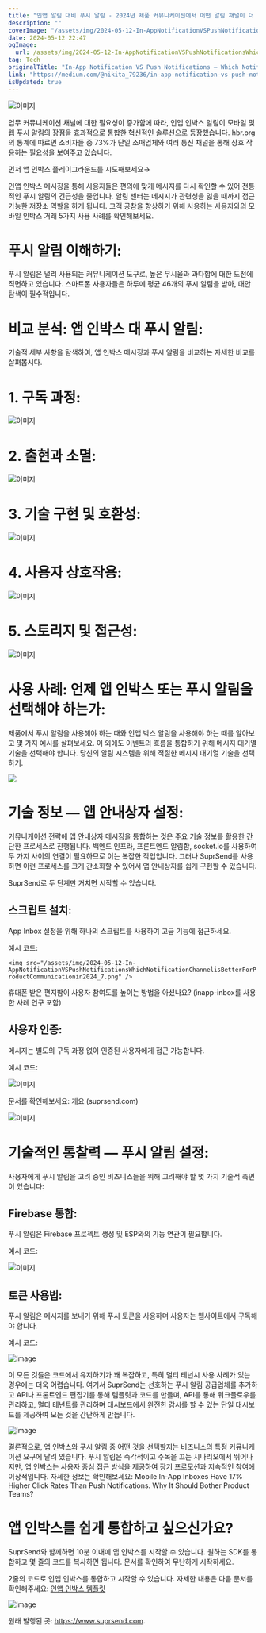 ```yaml
---
title: "인앱 알림 대비 푸시 알림 - 2024년 제품 커뮤니케이션에서 어떤 알림 채널이 더 나을까요"
description: ""
coverImage: "/assets/img/2024-05-12-In-AppNotificationVSPushNotificationsWhichNotificationChannelisBetterForProductCommunicationin2024_0.png"
date: 2024-05-12 22:47
ogImage: 
  url: /assets/img/2024-05-12-In-AppNotificationVSPushNotificationsWhichNotificationChannelisBetterForProductCommunicationin2024_0.png
tag: Tech
originalTitle: "In-App Notification VS Push Notifications — Which Notification Channel is Better For Product Communication in 2024?"
link: "https://medium.com/@nikita_79236/in-app-notification-vs-push-notifications-which-notification-channel-is-better-for-product-38bbdbff72cc"
isUpdated: true
---
```





![이미지](/assets/img/2024-05-12-In-AppNotificationVSPushNotificationsWhichNotificationChannelisBetterForProductCommunicationin2024_0.png)

업무 커뮤니케이션 채널에 대한 필요성이 증가함에 따라, 인앱 인박스 알림이 모바일 및 웹 푸시 알림의 장점을 효과적으로 통합한 혁신적인 솔루션으로 등장했습니다. hbr.org의 통계에 따르면 소비자들 중 73%가 단일 소매업체와 여러 통신 채널을 통해 상호 작용하는 필요성을 보여주고 있습니다.

먼저 앱 인박스 플레이그라운드를 시도해보세요→

인앱 인박스 메시징을 통해 사용자들은 편의에 맞게 메시지를 다시 확인할 수 있어 전통적인 푸시 알림의 긴급성을 줄입니다. 알림 센터는 메시지가 관련성을 잃을 때까지 접근 가능한 저장소 역할을 하게 됩니다. 고객 공참을 향상하기 위해 사용하는 사용자와의 모바일 인박스 거래 5가지 사용 사례를 확인해보세요.



# 푸시 알림 이해하기:

푸시 알림은 널리 사용되는 커뮤니케이션 도구로, 높은 무시율과 과다함에 대한 도전에 직면하고 있습니다. 스마트폰 사용자들은 하루에 평균 46개의 푸시 알림을 받아, 대안 탐색이 필수적입니다.

# 비교 분석: 앱 인박스 대 푸시 알림:

기술적 세부 사항을 탐색하여, 앱 인박스 메시징과 푸시 알림을 비교하는 자세한 비교를 살펴봅시다.



# 1. 구독 과정:

![이미지](/assets/img/2024-05-12-In-AppNotificationVSPushNotificationsWhichNotificationChannelisBetterForProductCommunicationin2024_1.png)

# 2. 출현과 소멸:

![이미지](/assets/img/2024-05-12-In-AppNotificationVSPushNotificationsWhichNotificationChannelisBetterForProductCommunicationin2024_2.png)



# 3. 기술 구현 및 호환성:

![이미지](/assets/img/2024-05-12-In-AppNotificationVSPushNotificationsWhichNotificationChannelisBetterForProductCommunicationin2024_3.png)

# 4. 사용자 상호작용:

![이미지](/assets/img/2024-05-12-In-AppNotificationVSPushNotificationsWhichNotificationChannelisBetterForProductCommunicationin2024_4.png)



# 5. 스토리지 및 접근성:

![이미지](/assets/img/2024-05-12-In-AppNotificationVSPushNotificationsWhichNotificationChannelisBetterForProductCommunicationin2024_5.png)

# 사용 사례: 언제 앱 인박스 또는 푸시 알림을 선택해야 하는가:

제품에서 푸시 알림을 사용해야 하는 때와 인앱 박스 알림을 사용해야 하는 때를 알아보고 몇 가지 예시를 살펴보세요. 이 외에도 이벤트의 흐름을 통합하기 위해 메시지 대기열 기술을 선택해야 합니다. 당신의 알림 시스템을 위해 적절한 메시지 대기열 기술을 선택하기.



<img src="/assets/img/2024-05-12-In-AppNotificationVSPushNotificationsWhichNotificationChannelisBetterForProductCommunicationin2024_6.png" />

# 기술 정보 — 앱 안내상자 설정:

커뮤니케이션 전략에 앱 안내상자 메시징을 통합하는 것은 주요 기술 정보를 활용한 간단한 프로세스로 진행됩니다. 백엔드 인프라, 프론트엔드 알림함, socket.io를 사용하여 두 가지 사이의 연결이 필요하므로 이는 복잡한 작업입니다. 그러나 SuprSend를 사용하면 이런 프로세스를 크게 간소화할 수 있어서 앱 안내상자를 쉽게 구현할 수 있습니다.

SuprSend로 두 단계만 거치면 시작할 수 있습니다.



## 스크립트 설치:

App Inbox 설정을 위해 하나의 스크립트를 사용하여 고급 기능에 접근하세요.

예시 코드:

`<img src="/assets/img/2024-05-12-In-AppNotificationVSPushNotificationsWhichNotificationChannelisBetterForProductCommunicationin2024_7.png" />`



휴대폰 받은 편지함이 사용자 참여도를 높이는 방법을 아셨나요? (inapp-inbox를 사용한 사례 연구 포함)

## 사용자 인증:

메시지는 별도의 구독 과정 없이 인증된 사용자에게 접근 가능합니다.

예시 코드:




![이미지](/assets/img/2024-05-12-In-AppNotificationVSPushNotificationsWhichNotificationChannelisBetterForProductCommunicationin2024_8.png)

문서를 확인해보세요: 개요 (suprsend.com)

![이미지](/assets/img/2024-05-12-In-AppNotificationVSPushNotificationsWhichNotificationChannelisBetterForProductCommunicationin2024_9.png)

# 기술적인 통찰력 — 푸시 알림 설정:



사용자에게 푸시 알림을 고려 중인 비즈니스들을 위해 고려해야 할 몇 가지 기술적 측면이 있습니다:

## Firebase 통합:

푸시 알림은 Firebase 프로젝트 생성 및 ESP와의 기능 연관이 필요합니다.

예시 코드:




![이미지](/assets/img/2024-05-12-In-AppNotificationVSPushNotificationsWhichNotificationChannelisBetterForProductCommunicationin2024_10.png)

## 토큰 사용법:

푸시 알림은 메시지를 보내기 위해 푸시 토큰을 사용하며 사용자는 웹사이트에서 구독해야 합니다.

예시 코드:




![image](/assets/img/2024-05-12-In-AppNotificationVSPushNotificationsWhichNotificationChannelisBetterForProductCommunicationin2024_11.png)

이 모든 것들은 코드에서 유지하기가 꽤 복잡하고, 특히 멀티 테넌시 사용 사례가 있는 경우에는 더욱 어렵습니다. 여기서 SuprSend는 선호하는 푸시 알림 공급업체를 추가하고 API나 프론트엔드 편집기를 통해 템플릿과 코드를 만들며, API를 통해 워크플로우를 관리하고, 멀티 테넌트를 관리하며 대시보드에서 완전한 감시를 할 수 있는 단일 대시보드를 제공하여 모든 것을 간단하게 만듭니다.

![image](/assets/img/2024-05-12-In-AppNotificationVSPushNotificationsWhichNotificationChannelisBetterForProductCommunicationin2024_12.png)

결론적으로, 앱 인박스와 푸시 알림 중 어떤 것을 선택할지는 비즈니스의 특정 커뮤니케이션 요구에 달려 있습니다. 푸시 알림은 즉각적이고 주목을 끄는 시나리오에서 뛰어나지만, 앱 인박스는 사용자 중심 접근 방식을 제공하여 장기 프로모션과 지속적인 참여에 이상적입니다. 자세한 정보는 확인해보세요: Mobile In-App Inboxes Have 17% Higher Click Rates Than Push Notifications. Why It Should Bother Product Teams?



# 앱 인박스를 쉽게 통합하고 싶으신가요?

SuprSend와 함께하면 10분 이내에 앱 인박스를 시작할 수 있습니다. 원하는 SDK를 통합하고 몇 줄의 코드를 복사하면 됩니다. 문서를 확인하여 무난하게 시작하세요.

2줄의 코드로 인앱 인박스를 통합하고 시작할 수 있습니다. 자세한 내용은 다음 문서를 확인해주세요: [인앱 인박스 템플릿](suprsend.com)

![image](/assets/img/2024-05-12-In-AppNotificationVSPushNotificationsWhichNotificationChannelisBetterForProductCommunicationin2024_13.png)



원래 발행된 곳: https://www.suprsend.com.